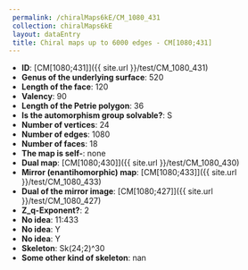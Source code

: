 ```yaml
--- 
 permalink: /chiralMaps6kE/CM_1080_431 
 collection: chiralMaps6kE
 layout: dataEntry
 title: Chiral maps up to 6000 edges - CM[1080;431]
---
```


- **ID**: [CM[1080;431]]({{ site.url }}/test/CM_1080_431)
- **Genus of the underlying surface**: 520
- **Length of the face**: 120
- **Valency**: 90
- **Length of the Petrie polygon**: 36
- **Is the automorphism group solvable?**: S
- **Number of vertices**: 24
- **Number of edges**: 1080
- **Number of faces**: 18
- **The map is self-**: none
- **Dual map**: [CM[1080;430]]({{ site.url }}/test/CM_1080_430)
- **Mirror (enantihomorphic) map**: [CM[1080;433]]({{ site.url }}/test/CM_1080_433)
- **Dual of the mirror image**: [CM[1080;427]]({{ site.url }}/test/CM_1080_427)
- **Z_q-Exponent?**: 2
- **No idea**:  11:433
- **No idea**: Y
- **No idea**: Y
- **Skeleton**: Sk(24;2)^30
- **Some other kind of skeleton**: nan
